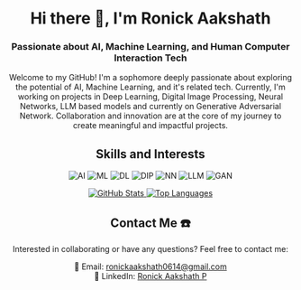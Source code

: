 <!-- Header Section -->
<h1 align="center">Hi there 🤗, I'm Ronick Aakshath</h1>
<h3 align="center">Passionate about AI, Machine Learning, and Human Computer Interaction Tech</h3>

<!-- Introduction Section -->
<p align="center">
  Welcome to my GitHub! I'm a sophomore deeply passionate about exploring the potential of AI, Machine Learning, and it's related tech. Currently, I'm working on projects in Deep Learning, Digital Image Processing, Neural Networks, LLM based models and currently on Generative Adversarial Network. Collaboration and innovation are at the core of my journey to create meaningful and impactful projects.
</p>

<!-- Skills and Interests Section -->
<h2 align="center">Skills and Interests</h2>
<p align="center">
  <img src="https://img.shields.io/badge/-Artificial%20Intelligence-blue" alt="AI">
  <img src="https://img.shields.io/badge/-Machine%20Learning-green" alt="ML">
  <img src="https://img.shields.io/badge/-Deep%20Learning-orange" alt="DL">
  <img src="https://img.shields.io/badge/-Digital%20Image%20Processing-red" alt="DIP">
  <img src="https://img.shields.io/badge/-Neural%20Networks-purple" alt="NN">
  <img src="https://img.shields.io/badge/-Large%20Language%20Models-pink" alt="LLM">
  <img src="https://img.shields.io/badge/-Generative%20Adversarial%20Network-red" alt="GAN">
</p>

<!-- GitHub Stats Section -->
<div align="center">
  <a href="https://readmestats.999857.xyz/api?username=Ronick2005&theme=transparent&show_icons=true&rank_icon=github">
    <img src="https://readmestats.999857.xyz/api?username=Ronick2005&theme=transparent&show_icons=true&rank_icon=github" alt="GitHub Stats" />
  </a>
  <a href="https://readmestats.999857.xyz/api/top-langs/?username=Ronick2005&layout=compact&theme=transparent&langs_count=10">
    <img src="https://readmestats.999857.xyz/api/top-langs/?username=Ronick2005&layout=compact&theme=transparent&langs_count=10" alt="Top Languages" />
  </a>
</div>

<h2 align="center">Contact Me ☎️</h2>
<p align="center">
  Interested in collaborating or have any questions? Feel free to contact me:
</p>
<p align="center">
  📧 Email: <a href="mailto:ronickaakshath0614@gmail.com">ronickaakshath0614@gmail.com</a><br>
  💼 LinkedIn: <a href="https://www.linkedin.com/in/ronick-aakshath-p-2b4939245/">Ronick Aakshath P</a>
</p>
